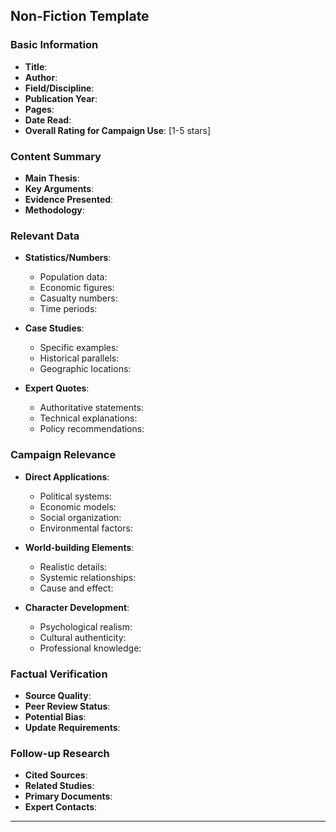 ## Non-Fiction Template

### **Basic Information**
- **Title**: 
- **Author**: 
- **Field/Discipline**: 
- **Publication Year**: 
- **Pages**: 
- **Date Read**: 
- **Overall Rating for Campaign Use**: [1-5 stars]

### **Content Summary**
- **Main Thesis**: 
- **Key Arguments**: 
- **Evidence Presented**: 
- **Methodology**: 

### **Relevant Data**
- **Statistics/Numbers**:
  - Population data:
  - Economic figures:
  - Casualty numbers:
  - Time periods:

- **Case Studies**:
  - Specific examples:
  - Historical parallels:
  - Geographic locations:

- **Expert Quotes**: 
  - Authoritative statements:
  - Technical explanations:
  - Policy recommendations:

### **Campaign Relevance**
- **Direct Applications**:
  - Political systems:
  - Economic models:
  - Social organization:
  - Environmental factors:

- **World-building Elements**:
  - Realistic details:
  - Systemic relationships:
  - Cause and effect:

- **Character Development**:
  - Psychological realism:
  - Cultural authenticity:
  - Professional knowledge:

### **Factual Verification**
- **Source Quality**: 
- **Peer Review Status**: 
- **Potential Bias**: 
- **Update Requirements**: 

### **Follow-up Research**
- **Cited Sources**: 
- **Related Studies**: 
- **Primary Documents**: 
- **Expert Contacts**: 

---
